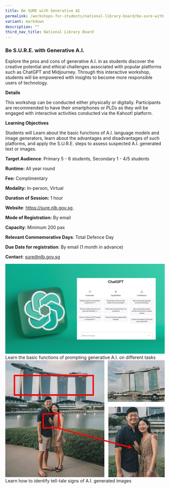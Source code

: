 ```yaml
---
title: Be SURE with Generative AI
permalink: /workshops-for-students/national-library-board/be-sure-with-generative-ai/
variant: markdown
description: ""
third_nav_title: National Library Board
---
```

### Be S.U.R.E. with Generative A.I. 

Explore the pros and cons of generative A.I. in as students discover the creative potential and ethical challenges associated with popular platforms such as ChatGPT and Midjourney. Through this interactive workshop, students will be empowered with insights to become more responsible users of technology.

**Details**

This workshop can be conducted either physically or digitally. Participants are recommended to have their smartphones or PLDs as they will be engaged with interactive activities conducted via the Kahoot! platform.

**Learning Objectives**

Students will Learn about the basic functions of A.I. language models and image generators, learn about the advantages and disadvantages of such platforms, and apply the S.U.R.E. steps to assess suspected A.I. generated text or images.

**Target Audience**: Primary 5 - 6 students,  Secondary 1 - 4/5 students

**Runtime:** All year round

**Fee:** Complimentary

**Modality:** In-person, Virtual

**Duration of Session:** 1 hour

**Website**: https://sure.nlb.gov.sg 

**Mode of Registration:** By email

**Capacity**: Minimum 200 pax

**Relevant Commemorative Days**: Total Defence Day

**Due Date for registration**: By email (1 month in advance)

**Contact**: sure@nlb.gov.sg

![](/images/nlb_ai_Photo_1_ChatGPT.jpg)Learn the basic functions of prompting generative A.I. on different tasks
![](/images/nlb_ai_Photo_2_AI_Image.jpg)Learn how to identify tell-tale signs of A.I. generated images
